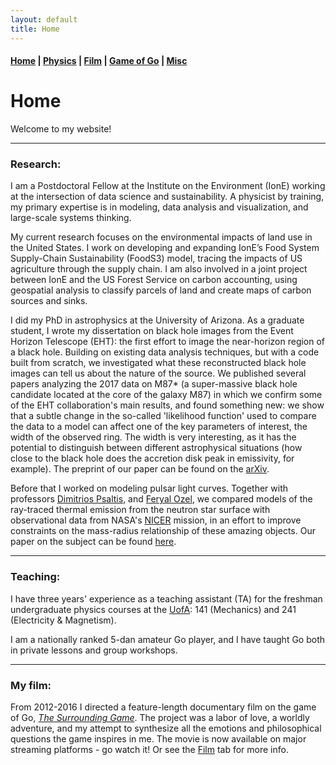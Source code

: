 ```yaml
---
layout: default
title: Home
---
```


#### [Home](index.md) | [Physics](physics.md) | [Film](film.md) | [Game of Go](go.md) | [Misc](misc.md)

# Home

Welcome to my website! 

---

### Research:

I am a Postdoctoral Fellow at the Institute on the Environment (IonE) working at the intersection of data science and sustainability. A physicist by training, my primary expertise is in modeling, data analysis and visualization, and large-scale systems thinking.  

My current research focuses on the environmental impacts of land use in the United States. I work on developing and expanding IonE’s Food System Supply-Chain Sustainability (FoodS3) model, tracing the impacts of US agriculture through the supply chain. I am also involved in a joint project between IonE and the US Forest Service on carbon accounting, using geospatial analysis to classify parcels of land and create maps of carbon sources and sinks. 

I did my PhD in astrophysics at the University of Arizona. As a graduate student, I wrote my dissertation on black hole images from the Event Horizon Telescope (EHT): the first effort to image the near-horizon region of a black hole. Building on existing data analysis techniques, but with a code built from scratch, we investigated what these reconstructed black hole images can tell us about the nature of the source. We published several papers analyzing the 2017 data on M87* (a super-massive black hole candidate located at the core of the galaxy M87) in which we confirm some of the EHT collaboration's main results, and found something new: we show that a subtle change in the so-called 'likelihood function' used to compare the data to a model can affect one of the key parameters of interest, the width of the observed ring. The width is very interesting, as it has the potential to distinguish between different astrophysical situations (how close to the black hole does the accretion disk peak in emissivity, for example). The preprint of our paper can be found on the [arXiv](https://arxiv.org/abs/2107.06948).

Before that I worked on modeling pulsar light curves. Together with professors [Dimitrios Psaltis](http://xtreme.as.arizona.edu/~dpsaltis/), and [Feryal Ozel](http://xtreme.as.arizona.edu/~fozel/), we compared models of the ray-traced thermal emission from the neutron star surface with observational data from NASA's [NICER](https://www.nasa.gov/nicer) mission, in an effort to improve constraints on the mass-radius relationship of these amazing objects. Our paper on the subject can be found [here](https://arxiv.org/abs/1904.11534).

<!-- My research focuses on *pulsars* - rapidly spinning neutron stars that emit a characteristic pattern of electromagnetic radiation in radio and x-rays. Together with professors [Sam Gralla](http://w3.physics.arizona.edu/people/sam-gralla), [Dimitrios Psaltis](http://xtreme.as.arizona.edu/~dpsaltis/), and [Feryal Ozel](http://xtreme.as.arizona.edu/~fozel/), I am using computer simulations to model the radiation emitted by these stars. Hidden in these light curves are clues to the mysteries of the neutron star interior, and the nature of ultra-dense matter beyond the nuclear saturation density. By comparing our models with new observational data from NASA's [NICER](https://www.nasa.gov/nicer) mission, we hope to improve the known constraints on the size, magnetic field, and other fundamental properties of these astounding objects. 

Our first paper can be found on the [arxiv](https://arxiv.org/abs/1904.11534).  -->

---

### Teaching:

I have three years' experience as a teaching assistant (TA) for the freshman undergraduate physics courses at the [UofA](http://w3.physics.arizona.edu/): 141 (Mechanics) and 241 (Electricity & Magnetism). 

I am a nationally ranked 5-dan amateur Go player, and I have taught Go both in private lessons and group workshops.

---

### My film:

From 2012-2016 I directed a feature-length documentary film on the game of Go, [*The Surrounding Game*](https://www.surroundinggamemovie.com/). The project was a labor of love, a worldly adventure, and my attempt to synthesize all the emotions and philosophical questions the game inspires in me. The movie is now available on major streaming platforms - go watch it! Or see the [Film](film.md) tab for more info.

